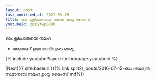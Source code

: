 ```yaml
---
layout: post
last_modified_at: 2021-03-29
title: ഓം ശ്രീവാസായ നമഹ ൧൦൮ ടൈംസ്
youtubeId: giOytwpB89U
---
```

 
 
 ഓം ഉമപാതയെ നമഹ 
 
 -  ആരാണ് ഉമാ ദേവിയുടെ ഭാര്യ 
 
  
 
  
 
 
 
 
 
 


{% include youtubePlayer.html id=page.youtubeId %}
 
[Next]({{ site.baseurl }}{% link  split2/_posts/2016-07-15-ഓം ശാശ്വത സ്ഥാനവേ നമഹ ൧൦൮ ടൈംസ്.md%})
 
